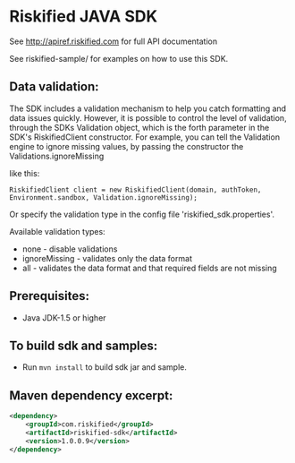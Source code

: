 Riskified JAVA SDK
=================
See http://apiref.riskified.com for full API documentation 

See riskified-sample/ for examples on how to use this SDK.

Data validation:
---------------
The SDK includes a validation mechanism to help you catch formatting and data issues quickly.
However, it is possible to control the level of validation, through the SDKs Validation object,
which is the forth parameter in the SDK's RiskifiedClient constructor.
For example, you can tell the Validation engine to ignore missing values, by passing the constructor the
Validations.ignoreMissing

like this:
```
RiskifiedClient client = new RiskifiedClient(domain, authToken, Environment.sandbox, Validation.ignoreMissing);
```
Or specify the validation type in the config file 'riskified_sdk.properties'.

Available validation types: 
*	none - disable validations
*	ignoreMissing - validates only the data format
*	all - validates the data format and that required fields are not missing


Prerequisites:
---------------
*	Java JDK-1.5 or higher

To build sdk and samples:
--------------------------
*	Run `mvn install` to build sdk jar and sample.


Maven dependency excerpt:
----------------
```xml
<dependency>
	<groupId>com.riskified</groupId>
	<artifactId>riskified-sdk</artifactId>
	<version>1.0.0.9</version>
</dependency>
```


